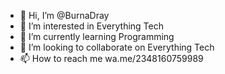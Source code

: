 - 👋 Hi, I’m @BurnaDray
- 👀 I’m interested in Everything Tech
- 🌱 I’m currently learning Programming
- 💞️ I’m looking to collaborate on Everything Tech
- 📫 How to reach me wa.me/2348160759989

<!---
BurnaDray/BurnaDray is a ✨ special ✨ repository because its `README.md` (this file) appears on your GitHub profile.
You can click the Preview link to take a look at your changes.
--->
